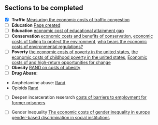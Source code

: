 ## Sections to be completed

- [x] **Traffic** [Measuring the economic costs of traffic congestion](http://ieeexplore.ieee.org/document/7980471/?reload=true)
- [ ] **Education** [Page created](education.md)
- [ ] **Education** [economic cost of educational attainment gap](https://www.mckinsey.com/industries/social-sector/our-insights/the-economic-cost-of-the-us-education-gap)
- [ ] **Conservation** [economic costs and benefits of conservation](http://journals.plos.org/plosbiology/article?id=10.1371/journal.pbio.0040360), [economic costs of failing to protect the environment](https://www.camecon.com/news/872/), [who bears the economic costs of environmental regulations?](https://works.bepress.com/don_fullerton/80/)
- [ ] **Poverty** [the economic costs of poverty in the united states](https://www.americanprogress.org/issues/poverty/reports/2007/01/24/2450/the-economic-costs-of-poverty/), [the economic costs of childhood poverty in the united states](http://home.uchicago.edu/ludwigj/papers/HolzerEtAlChildhoodPoverty.pdf), [Economic costs of  and high-return opportunities for change](https://obamawhitehouse.archives.gov/sites/default/files/docs/mbk_report_final_update1.pdf)
- [ ] **Obesity** [RAND on costs of obesity](https://www.rand.org/topics/costs-of-obesity.html)
- [ ] **Drug Abuse:**
* Amphetamine abuse: [Rand](https://www.rand.org/multimedia/video/2009/07/13/economic_cost_of_methamphetamine_use.html)
* Opioids [Rand](https://www.rand.org/randeurope/research/projects/untreated-opioid-dependence.html)
- [ ] Deepen incarceration reserarch [costs of barriers to employment for former prisoners](http://cepr.net/publications/reports/the-price-we-pay-economic-costs-of-barriers-to-employment-for-former-prisoners-and-people-convicted-of-felonies)
- [ ] Gender Inequality [The economic costs of gender inequality in europe](https://www.ceps.eu/publications/inef%EF%AC%81cient-inequality-economic-costs-gender-inequality-europe) [gender-based discrimination in social institutions](https://www.oecd.org/dev/development-gender/SIGI_cost_final.pdf)


